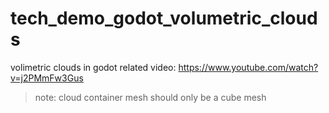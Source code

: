 # tech_demo_godot_volumetric_clouds
volimetric clouds in godot
related video: https://www.youtube.com/watch?v=j2PMmFw3Gus

> note: cloud container mesh should only be a cube mesh

